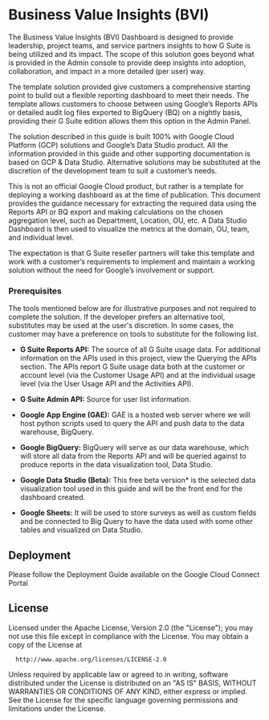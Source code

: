 # Business Value Insights (BVI)

The Business Value Insights (BVI) Dashboard is designed to provide leadership, project teams, and service partners insights to how G Suite is being utilized and its impact. The scope of this solution goes beyond what is provided in the Admin console to provide deep insights into adoption, collaboration, and impact in a more detailed (per user) way.

The template solution provided give customers a comprehensive starting point to build out a flexible reporting dashboard to meet their needs. The template allows customers to choose between using Google’s Reports APIs or detailed audit log files exported to BigQuery (BQ) on a nightly basis, providing their G Suite edition allows them this option in the Admin Panel.  

The solution described in this guide is built 100% with Google Cloud Platform (GCP) solutions and Google’s Data Studio product. All the information provided in this guide and other supporting documentation is based on GCP & Data Studio. Alternative solutions may be substituted at the discretion of the development team to suit a customer’s needs. 

This is not an official Google Cloud product, but rather is a template for deploying a working dashboard as at the time of publication. This document provides the guidance necessary for extracting the required data using the Reports API or BQ export and making calculations on the chosen aggregation level, such as Department, Location, OU, etc. A Data Studio Dashboard is then used to visualize the metrics at the domain, OU, team, and individual level.

The expectation is that G Suite reseller partners will take this template and work with a customer’s requirements to implement and maintain a working solution without the need for Google’s involvement or support.


### Prerequisites

The tools mentioned below are for illustrative purposes and not required to complete the solution. If the developer prefers an alternative tool, substitutes may be used at the user's discretion. In some cases, the customer may have a preference on tools to substitute for the following list. 

* **G Suite Reports API:** The source of all G Suite usage data. For additional information on the APIs used in this project, view the Querying the APIs section. The APIs report G Suite usage data both at the customer or account level (via the Customer Usage API) and at the individual usage level (via the User Usage API and the Activities API). 

* **G Suite Admin API:** Source for user list information. 

* **Google App Engine (GAE):** GAE is a hosted web server where we will host python scripts used to query the API and push data to the data warehouse, BigQuery. 

* **Google BigQuery:** BigQuery will serve as our data warehouse, which will store all data from the Reports API and will be queried against to produce reports in the data visualization tool, Data Studio. 

* **Google Data Studio (Beta):** This free beta version* is the selected data visualization tool used in this guide and will be the front end for the dashboard created. 

* **Google Sheets:** It will be used to store surveys as well as custom fields and be connected to Big Query to have the data used with some other tables and visualized on Data Studio. 

## Deployment

Please follow the Deployment Guide available on the Google Cloud Connect Portal

## License

Licensed under the Apache License, Version 2.0 (the "License");
you may not use this file except in compliance with the License.
You may obtain a copy of the License at

      http://www.apache.org/licenses/LICENSE-2.0

Unless required by applicable law or agreed to in writing, software
distributed under the License is distributed on an "AS IS" BASIS,
WITHOUT WARRANTIES OR CONDITIONS OF ANY KIND, either express or implied.
See the License for the specific language governing permissions and
limitations under the License.
